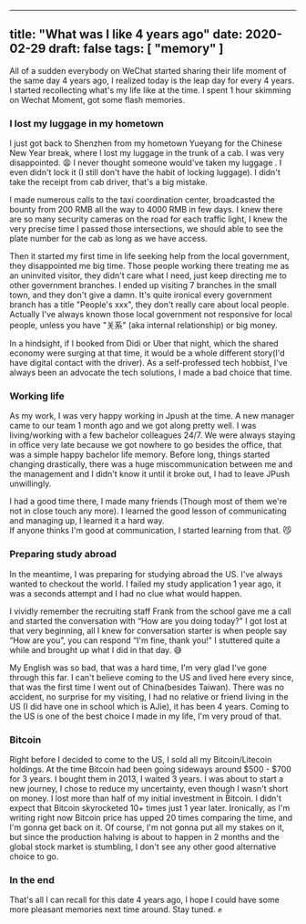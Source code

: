 
---
title: "What was I like 4 years ago"
date: 2020-02-29 
draft: false
tags: [ "memory" ]
---
All of a sudden everybody on WeChat started sharing their life moment of the same day 4 years ago, I realized today is the leap day for every 4 years. I started recollecting what's my life like at the time. I spent 1 hour skimming on Wechat Moment, got some flash memories.  

### I lost my luggage in my hometown 

I just got back to Shenzhen from my hometown Yueyang for the Chinese New Year break, where I lost my luggage in the trunk of a cab. I was very disappointed. 😩 I never thought someone would've taken my luggage . I even didn't lock it (I still don't have the habit of locking luggage). I didn't take the receipt from cab driver, that's a big mistake. 

I made numerous calls to the taxi coordination center, broadcasted the bounty from 200 RMB all the way to 4000 RMB in few days. I knew there are so many security cameras on the road for each traffic light, I knew the very precise time I passed those intersections, we should able to see the plate number for the cab as long as we have access.  

Then it started my first time in life seeking help from the local government, they disappointed me big time. Those people working there treating me as an uninvited visitor, they didn't care what I need, just keep directing me to other government branches. I ended up visiting 7 branches in the small town, and they don't give a damn. It's quite ironical every government branch has a title "People's xxx", they don't really care about local people. Actually I've always known those local government not responsive for local people, unless you have "关系" (aka internal relationship) or big money.  

In a hindsight, if I booked from Didi or Uber that night, which the shared economy were surging at that time, it would be a whole different story(I'd have digital contact with the driver). 
As a self-professed tech hobbist, I've always been an advocate the tech solutions, I made a bad choice that time.

### Working life

As my work, I was very happy working in Jpush at the time. A new manager came to our team 1 month ago and we got along pretty well. I was living/working with a few bachelor colleagues 24/7. We were always staying in office very late because we got nowhere to go besides the office, that was a simple happy bachelor life memory. Before long, things started changing drastically, there was a huge miscommunication between me and the management and I didn't know it until it broke out, I had to leave JPush unwillingly. 

I had a good time there, I made many friends (Though most of them we're not in close touch any more). I learned the good lesson of communicating and managing up, I learned it a hard way.  
If anyone thinks I'm good at communication, I started learning from that. 😼

### Preparing study abroad 

In the meantime, I was preparing for studying abroad the US. I've always wanted to checkout the world. I failed my study application 1 year ago, it was a seconds attempt and I had no clue what would happen. 

I vividly remember the recruiting staff Frank from the school gave me a call and started the conversation with “How are you doing today?" I got lost at that very beginning, all I knew for conversation starter is when people say “How are you”, you can respond “I'm fine, thank you!" I stuttered quite a while and brought up what I did in that day. 😅

My English was so bad, that was a hard time, I'm very glad I've gone through this far. I can't believe coming to the US and lived here every since, that was the first time I went out of China(besides Taiwan). There was no accident, no surprise for my visiting, I had no relative or friend living in the US (I did have one in school which is AJie), it has been 4 years. Coming to the US is one of the best choice I made in my life, I'm very proud of that.

### Bitcoin 

Right before I decided to come to the US, I sold all my Bitcoin/Litecoin holdings. At the time Bitcoin had been going sideways around $500 - $700 for 3 years. I bought them in 2013, I waited 3 years. I was about to start a new journey, I chose to reduce my uncertainty, even though I wasn't short on money. I lost more than half of my initial investment in Bitcoin. I didn't expect that Bitcoin skyrocketed 10+ times just 1 year later. Ironically, as I'm writing right now Bitcoin price has upped 20 times comparing the time, and I'm gonna get back on it. Of course, I'm not gonna put all my stakes on it, but since the production halving is about to happen in 2 months and the global stock market is stumbling, I don't see any other good alternative choice to go.

### In the end 

That's all I can recall for this date 4 years ago, I hope I could have some more pleasant memories next time around. Stay tuned. ✊
